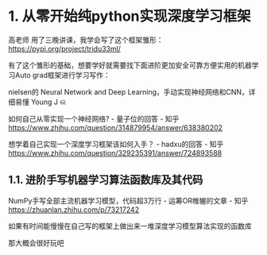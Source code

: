 


# 1. 从零开始纯python实现深度学习框架

高老师
用了三晚讲课，我学会写了这个框架雏形：https://pypi.org/project/tridu33ml/


有了这个雏形的基础，想要学好就需要找下面进阶更加安全可靠方便实用的机器学习Auto grad框架进行学习写作：


nielsen的 Neural Network and Deep Learning，手动实现神经网络和CNN，详细易懂
Young J ଲ

如何自己从零实现一个神经网络? - 量子位的回答 - 知乎
https://www.zhihu.com/question/314879954/answer/638380202


想学着自己实现一个深度学习框架该如何入手？ - hadxu的回答 - 知乎 https://www.zhihu.com/question/329235391/answer/724893588




## 1.1. 进阶手写机器学习算法函数库及其代码

NumPy手写全部主流机器学习模型，代码超3万行 - 运筹OR帷幄的文章 - 知乎 https://zhuanlan.zhihu.com/p/73217242

如果有时间能慢慢在自己写的框架上做出来一堆深度学习模型算法实现的函数库

那大概会很好玩吧




























































































































































































































